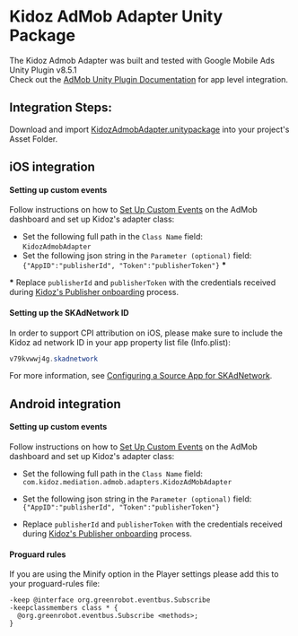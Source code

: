 # Kidoz AdMob Adapter Unity Package

The Kidoz Admob Adapter was built and tested with Google Mobile Ads Unity Plugin v8.5.1<BR>
Check out the [AdMob Unity Plugin Documentation](https://developers.google.com/admob/unity/start) for app level integration.

## Integration Steps:

Download and import [KidozAdmobAdapter.unitypackage](/Mediation/AdMob%20Adapter/Unity/KidozAdmobAdapter.unitypackage) into your project's Asset Folder.

## iOS integration

#### Setting up custom events
Follow instructions on how to [Set Up Custom Events](https://developers.google.com/admob/ios/custom-events/setup#create) on the AdMob dashboard and set up Kidoz's adapter class:
* Set the following full path in the `Class Name` field: </br>
`KidozAdmobAdapter`
* Set the following json string in the `Parameter (optional)` field: </br>
`{"AppID":"publisherId", "Token":"publisherToken"}` <B>*</B>

<B>*</B> Replace `publisherId` and `publisherToken` with the credentials received during [Kidoz's Publisher onboarding](http://accounts.kidoz.net/publishers/register?utm_source=kidoz_github) process.

#### Setting up the SKAdNetwork ID

In order to support CPI attribution on iOS, please make sure to include the Kidoz ad network ID in your app property list file (Info.plist):

```java
v79kvwwj4g.skadnetwork	
```
For more information, see [Configuring a Source App for SKAdNetwork](https://developer.apple.com/documentation/storekit/skadnetwork/configuring_a_source_app).

## Android integration

#### Setting up custom events
Follow instructions on how to [Set Up Custom Events](https://developers.google.com/admob/android/custom-events/setup#create) on the AdMob dashboard and set up Kidoz's adapter class:
- Set the following full path in the `Class Name` field: </br>
`com.kidoz.mediation.admob.adapters.KidozAdMobAdapter`

- Set the following json string in the `Parameter (optional)` field: </br>
`{"AppID":"publisherId", "Token":"publisherToken"}`

- Replace `publisherId` and `publisherToken` with the credentials received during [Kidoz's Publisher onboarding](http://accounts.kidoz.net/publishers/register?utm_source=kidoz_github) process.
 
#### Proguard rules
If you are using the Minify option in the Player settings please add this to your proguard-rules file:
```
-keep @interface org.greenrobot.eventbus.Subscribe  
-keepclassmembers class * {  
  @org.greenrobot.eventbus.Subscribe <methods>;  
}
```
